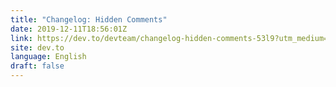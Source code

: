 ```yaml
---
title: "Changelog: Hidden Comments"
date: 2019-12-11T18:56:01Z
link: https://dev.to/devteam/changelog-hidden-comments-53l9?utm_medium=RSS&utm_source=news.12bit.vn
site: dev.to
language: English
draft: false
---
```

